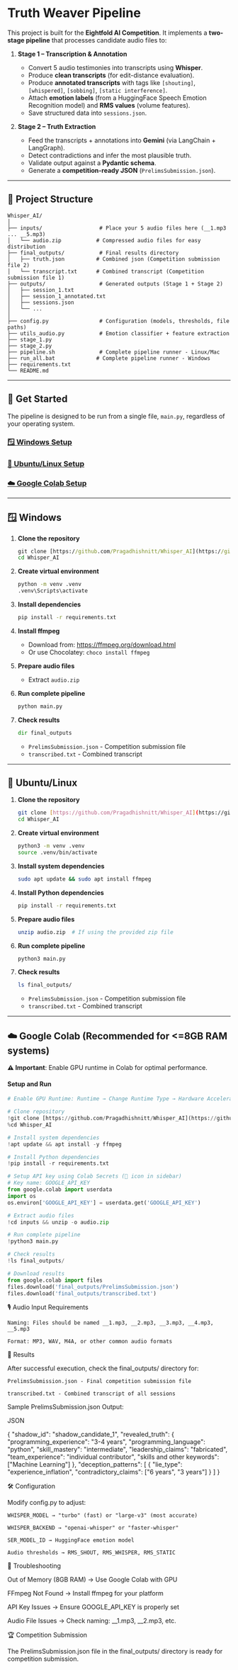 # Truth Weaver Pipeline

This project is built for the **Eightfold AI Competition**. 
It implements a **two-stage pipeline** that processes candidate audio files to:

1. **Stage 1 – Transcription & Annotation**
   - Convert 5 audio testimonies into transcripts using **Whisper**.
   - Produce **clean transcripts** (for edit-distance evaluation).
   - Produce **annotated transcripts** with tags like `[shouting]`, `[whispered]`, `[sobbing]`, `[static interference]`.
   - Attach **emotion labels** (from a HuggingFace Speech Emotion Recognition model) and **RMS values** (volume features).
   - Save structured data into `sessions.json`.

2. **Stage 2 – Truth Extraction**
   - Feed the transcripts + annotations into **Gemini** (via LangChain + LangGraph).
   - Detect contradictions and infer the most plausible truth.
   - Validate output against a **Pydantic schema**.
   - Generate a **competition-ready JSON** (`PrelimsSubmission.json`).

---

## 📂 Project Structure

```
Whisper_AI/
│
├── inputs/                  # Place your 5 audio files here (__1.mp3 ... __5.mp3)
│   └── audio.zip           # Compressed audio files for easy distribution
├── final_outputs/           # Final results directory
│   ├── truth.json          # Combined json (Competition submission file 2)
│   └── transcript.txt      # Combined transcript (Competition submission file 1)
├── outputs/                 # Generated outputs (Stage 1 + Stage 2)
│   ├── session_1.txt
│   ├── session_1_annotated.txt
│   ├── sessions.json
│   └── ...
│
├── config.py                # Configuration (models, thresholds, file paths)
├── utils_audio.py           # Emotion classifier + feature extraction
├── stage_1.py
├── stage_2.py
├── pipeline.sh              # Complete pipeline runner - Linux/Mac
├── run_all.bat             # Complete pipeline runner - Windows
├── requirements.txt
└── README.md
```


---

## 🚀 Get Started

The pipeline is designed to be run from a single file, `main.py`, regardless of your operating system.

### [🪟 Windows Setup](#-windows)
### [🐧 Ubuntu/Linux Setup](#-ubuntulinux)
### [☁️ Google Colab Setup](#️-google-colab-recommended-for-8gb-ram-systems)

---

## 🪟 **Windows**

1.  **Clone the repository**
    ```cmd
    git clone [https://github.com/Pragadhishnitt/Whisper_AI](https://github.com/Pragadhishnitt/Whisper_AI)
    cd Whisper_AI
    ```

2.  **Create virtual environment**
    ```cmd
    python -m venv .venv
    .venv\Scripts\activate
    ```

3.  **Install dependencies**
    ```cmd
    pip install -r requirements.txt
    ```

4.  **Install ffmpeg**
    -   Download from: https://ffmpeg.org/download.html
    -   Or use Chocolatey: `choco install ffmpeg`

5.  **Prepare audio files**
    -   Extract `audio.zip`

6.  **Run complete pipeline**
    ```cmd
    python main.py
    ```

7.  **Check results**
    ```cmd
    dir final_outputs
    ```
    -   `PrelimsSubmission.json` - Competition submission file
    -   `transcribed.txt` - Combined transcript

---

## 🐧 **Ubuntu/Linux**

1.  **Clone the repository**
    ```bash
    git clone [https://github.com/Pragadhishnitt/Whisper_AI](https://github.com/Pragadhishnitt/Whisper_AI)
    cd Whisper_AI
    ```

2.  **Create virtual environment**
    ```bash
    python3 -m venv .venv
    source .venv/bin/activate
    ```

3.  **Install system dependencies**
    ```bash
    sudo apt update && sudo apt install ffmpeg
    ```

4.  **Install Python dependencies**
    ```bash
    pip install -r requirements.txt
    ```

5.  **Prepare audio files**
    ```bash
    unzip audio.zip  # If using the provided zip file
    ```

6.  **Run complete pipeline**
    ```bash
    python3 main.py
    ```

7.  **Check results**
    ```bash
    ls final_outputs/
    ```
    -   `PrelimsSubmission.json` - Competition submission file
    -   `transcribed.txt` - Combined transcript

---

## ☁️ **Google Colab (Recommended for <=8GB RAM systems)**

**⚠️ Important**: Enable GPU runtime in Colab for optimal performance.

#### Setup and Run

```python
# Enable GPU Runtime: Runtime → Change Runtime Type → Hardware Accelerator → GPU (T4)

# Clone repository
!git clone [https://github.com/Pragadhishnitt/Whisper_AI](https://github.com/Pragadhishnitt/Whisper_AI)
%cd Whisper_AI

# Install system dependencies
!apt update && apt install -y ffmpeg

# Install Python dependencies
!pip install -r requirements.txt

# Setup API key using Colab Secrets (🔑 icon in sidebar)
# Key name: GOOGLE_API_KEY
from google.colab import userdata
import os
os.environ['GOOGLE_API_KEY'] = userdata.get('GOOGLE_API_KEY')

# Extract audio files
!cd inputs && unzip -o audio.zip

# Run complete pipeline
!python3 main.py

# Check results
!ls final_outputs/

# Download results
from google.colab import files
files.download('final_outputs/PrelimsSubmission.json')
files.download('final_outputs/transcribed.txt')

```

🎙️ Audio Input Requirements

    Naming: Files should be named __1.mp3, __2.mp3, __3.mp3, __4.mp3, __5.mp3

    Format: MP3, WAV, M4A, or other common audio formats

📄 Results

After successful execution, check the final_outputs/ directory for:

    PrelimsSubmission.json - Final competition submission file

    transcribed.txt - Combined transcript of all sessions

Sample PrelimsSubmission.json Output:

JSON

{
  "shadow_id": "shadow_candidate_1",
  "revealed_truth": {
    "programming_experience": "3-4 years",
    "programming_language": "python",
    "skill_mastery": "intermediate",
    "leadership_claims": "fabricated",
    "team_experience": "individual contributor",
    "skills and other keywords": ["Machine Learning"]
  },
  "deception_patterns": [
    {
      "lie_type": "experience_inflation",
      "contradictory_claims": ["6 years", "3 years"]
    }
  ]
}

🛠️ Configuration

Modify config.py to adjust:

    WHISPER_MODEL → "turbo" (fast) or "large-v3" (most accurate)

    WHISPER_BACKEND → "openai-whisper" or "faster-whisper"

    SER_MODEL_ID → HuggingFace emotion model

    Audio thresholds → RMS_SHOUT, RMS_WHISPER, RMS_STATIC

🚨 Troubleshooting

Out of Memory (8GB RAM) → Use Google Colab with GPU

FFmpeg Not Found → Install ffmpeg for your platform

API Key Issues → Ensure GOOGLE_API_KEY is properly set

Audio File Issues → Check naming: __1.mp3, __2.mp3, etc.

🏆 Competition Submission

The PrelimsSubmission.json file in the final_outputs/ directory is ready for competition submission.
